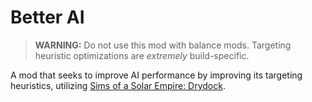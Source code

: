 # Better AI

> **WARNING:** Do not use this mod with balance mods. Targeting heuristic optimizations are _extremely_ build-specific.

A mod that seeks to improve AI performance by improving its targeting heuristics, utilizing [Sims of a Solar Empire: Drydock](https://github.com/VoltCruelerz/sims-of-a-solar-empire).

